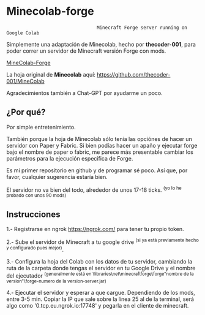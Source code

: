 # Minecolab-forge
                                     Minecraft Forge server running on Google Colab

Simplemente una adaptación de Minecolab, hecho por **thecoder-001**, para poder correr un servidor de Minecraft versión Forge con mods.

[MineColab-Forge](https://colab.research.google.com/drive/1Abns6t0xAlHy27mVU5LmB--C8QYZ-crz?usp=sharing)

La hoja original de **Minecolab** aquí:
https://github.com/thecoder-001/MineColab

Agradecimientos también a Chat-GPT por ayudarme un poco.


## ¿Por qué?

Por simple entretenimiento.

También porque la hoja de Minecolab sólo tenía las opciónes de hacer un servidor con Paper y Fabric. Si bien podías hacer un apaño y ejecutar forge bajo el nombre de paper o fabric, me parece más presentable cambiar los parámetros para la ejecución específica de Forge.

Es mi primer repositorio en github y de programar sé poco. Así que, por favor, cualquier sugerencia estaría bien.

El servidor no va bien del todo, alrededor de unos 17-18 ticks. <sup>(yo lo he probado con unos 90 mods)</sup>

## Instrucciones

1.- Registrarse en ngrok https://ngrok.com/ para tener tu propio token.

2.- Sube el servidor de Minecraft a tu google drive <sup>(si ya está previamente hecho y configurado pues mejor)</sup>.

3.- Configura la hoja del Colab con los datos de tu servidor, cambiando la ruta de la carpeta donde tengas el servidor en tu Google Drive y el nombre del ejecutador <sup>(generalmente está en \libraries\net\minecraftforge\forge\"nombre de la version"\forge-numero de la version-server.jar)</sup>

4.- Ejecutar el servidor y esperar a que cargue. Dependiendo de los mods, entre 3-5 min.
Copiar la IP que sale sobre la línea 25 al de la terminal, será algo como '0.tcp.eu.ngrok.io:17748' y pegarla en el cliente de minecraft.
